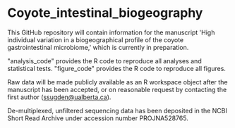 # Coyote_intestinal_biogeography
This GitHub repository will contain information for the manuscript 'High individual variation in a biogeographical profile of the coyote gastrointestinal microbiome,' which is currently in preparation.

"analysis_code" provides the R code to reproduce all analyses and statistical tests.
"figure_code" provides the R code to reproduce all figures.

Raw data will be made publicly available as an R workspace object after the manuscript has been accepted, or on reasonable request by contacting the first author (ssugden@ualberta.ca).

De-multiplexed, unfiltered sequencing data has been deposited in the NCBI Short Read Archive under accession number PROJNA528765.
